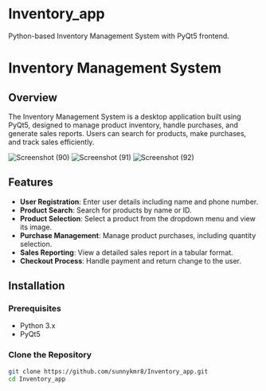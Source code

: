 # Inventory_app
Python-based Inventory Management System with PyQt5 frontend.
# Inventory Management System

## Overview
The Inventory Management System is a desktop application built using PyQt5, designed to manage product inventory, handle purchases, and generate sales reports. Users can search for products, make purchases, and track sales efficiently.

![Screenshot (90)](https://github.com/user-attachments/assets/76a4f211-5d33-436e-8cb0-9cd15262ad8e)
![Screenshot (91)](https://github.com/user-attachments/assets/e781791b-46dc-47c3-acc5-523406067f3d)
![Screenshot (92)](https://github.com/user-attachments/assets/acaad680-7af3-4173-8595-ea1b906032f8)


## Features
- **User Registration**: Enter user details including name and phone number.
- **Product Search**: Search for products by name or ID.
- **Product Selection**: Select a product from the dropdown menu and view its image.
- **Purchase Management**: Manage product purchases, including quantity selection.
- **Sales Reporting**: View a detailed sales report in a tabular format.
- **Checkout Process**: Handle payment and return change to the user.

## Installation

### Prerequisites
- Python 3.x
- PyQt5

### Clone the Repository
```bash
git clone https://github.com/sunnykmr8/Inventory_app.git
cd Inventory_app

